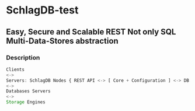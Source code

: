 
# SchlagDB-test

## Easy, Secure and Scalable REST Not only SQL Multi-Data-Stores abstraction

### Description

```javascript
Clients
<->
Servers: SchlagDB Nodes { REST API <-> [ Core + Configuration ] <-> DB Drivers }
<->
Databases Servers
<->
Storage Engines
```


